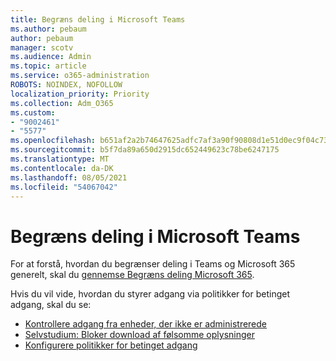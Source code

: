 ```yaml
---
title: Begræns deling i Microsoft Teams
ms.author: pebaum
author: pebaum
manager: scotv
ms.audience: Admin
ms.topic: article
ms.service: o365-administration
ROBOTS: NOINDEX, NOFOLLOW
localization_priority: Priority
ms.collection: Adm_O365
ms.custom:
- "9002461"
- "5577"
ms.openlocfilehash: b651af2a2b74647625adfc7af3a90f90808d1e51d0ec9f04c73313fd7232c4ac
ms.sourcegitcommit: b5f7da89a650d2915dc652449623c78be6247175
ms.translationtype: MT
ms.contentlocale: da-DK
ms.lasthandoff: 08/05/2021
ms.locfileid: "54067042"
---
```

# <a name="limit-sharing-in-microsoft-teams"></a>Begræns deling i Microsoft Teams

For at forstå, hvordan du begrænser deling i Teams og Microsoft 365 generelt, skal du [gennemse Begræns deling Microsoft 365](https://docs.microsoft.com/microsoft-365/solutions/microsoft-365-limit-sharing?view=o365-worldwide).

Hvis du vil vide, hvordan du styrer adgang via politikker for betinget adgang, skal du se:

- [Kontrollere adgang fra enheder, der ikke er administrerede](https://docs.microsoft.com/sharepoint/control-access-from-unmanaged-devices)
- [Selvstudium: Bloker download af følsomme oplysninger](https://docs.microsoft.com/cloud-app-security/use-case-proxy-block-session-aad)
- [Konfigurere politikker for betinget adgang](https://docs.microsoft.com/microsoft-365/business/set-up-conditional-access-policies?view=o365-worldwide)
